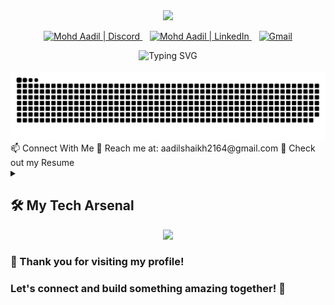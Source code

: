 <div align="center">
<img src="https://readme-typing-svg.herokuapp.com?font=Poppins&weight=700&size=28&duration=4500&pause=1000&color=0E75B6&width=350&center=true&width=480&lines=%3C+Hello+World,+Glen+Here+%2F%3E;%3C+Full+Stack+Developer+%2F%3E](https://readme-typing-svg.herokuapp.com?font=Poppins&weight=700&size=25&pause=1000&color=40BBEDE8&background=2311DD00&center=true&vCenter=true&width=435&lines=%22+Hello+World%2C+Aadil+here+%22;%22+Full+Stack+Developer%22">
<p align="center">
    <a href="https://discord.com/users/1015294609041141830" target="_blank">
        <img alt="Mohd Aadil | Discord" width="40" height="40" src="https://skillicons.dev/icons?i=discord" />
    </a>&nbsp;&nbsp; 
    <a href="https://www.linkedin.com/in/aadil0307" target="_blank">
        <img alt="Mohd Aadil | LinkedIn" width="40" height="40" src="https://skillicons.dev/icons?i=linkedin" />
    </a>&nbsp;&nbsp; 
    <a href="mailto:aadilshaikh2164@gmail.com?subject='Hey there, nice connecting with you'" target="_blank">
        <img alt="Gmail" src="assets/gmail.png" width="40" height="40"/>
    </a>
</p>
<img src="https://readme-typing-svg.herokuapp.com?font=Fira+Code&weight=600&size=24&duration=3000&pause=1000&color=FF69B4&center=true&vCenter=true&width=435&lines=Let's+Transform+Ideas;Into+Reality!+✨" alt="Typing SVG" /> </div> <br/> <div align="center"> <img src="https://raw.githubusercontent.com/platane/snk/output/github-contribution-grid-snake-dark.svg" alt="Snake animation" /> </div>
📫 Connect With Me
📧 Reach me at: aadilshaikh2164@gmail.com
📄 Check out my Resume
<details> <summary><h2>🛠️ My Tech Arsenal</h2></summary> <div align="center">
👨‍💻 Programming
<div> <img src="https://skillicons.dev/icons?i=c,cpp,python" /> </div>
🎨 Frontend
<div> <img src="https://skillicons.dev/icons?i=html,css,js,ts,react,bootstrap" /> </div>
⚙️ Backend & Frameworks
<div> <img src="https://skillicons.dev/icons?i=php,nodejs,express,django" /> </div>
🗄️ Database
<div> <img src="https://skillicons.dev/icons?i=mongodb,mysql,firebase" /> </div>
📱 Mobile Development
<div> <img src="https://skillicons.dev/icons?i=flutter,react" /> </div>
🔧 Tools
<div> <img src="https://skillicons.dev/icons?i=vscode,figma" /> </div> </div> </details> <div align="center"> <img src="https://capsule-render.vercel.app/api?type=waving&color=gradient&height=100&section=footer" /> </div>
  
  ### 🙏 Thank you for visiting my profile! 
  ### Let's connect and build something amazing together! 🚀

</div>
